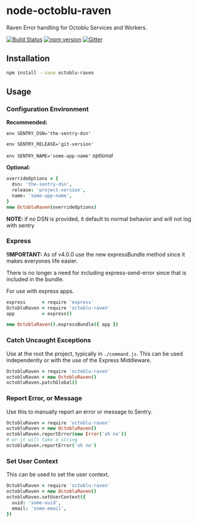 # node-octoblu-raven

Raven Error handling for Octoblu Services and Workers.

[![Build Status](https://travis-ci.org/octoblu/node-octoblu-raven.svg)](https://travis-ci.org/octoblu/)
[![npm version](https://badge.fury.io/js/octoblu-raven.svg)](http://badge.fury.io/js/octoblu-raven)
[![Gitter](https://badges.gitter.im/octoblu/help.svg)](https://gitter.im/octoblu/help)

## Installation

```bash
npm install --save octoblu-raven
```

## Usage

### Configuration Environment

**Recommended:**

`env SENTRY_DSN='the-sentry-dsn'`

`env SENTRY_RELEASE='git-version'`

`env SENTRY_NAME='some-app-name'` *optional*

**Optional:**

```coffee
overrideOptions = {
  dsn: 'the-sentry-dsn',
  release: 'project-version',
  name: 'some-app-name',
}
new OctobluRaven(overrideOptions)
```

**NOTE:** if no DSN is provided, it default to normal behavior and will not log with sentry

### Express

**!IMPORTANT:** As of v4.0.0 use the new expressBundle method since it makes everyones life easier.

There is no longer a need for including express-send-error since that is included in the bundle.

For use with express apps.

```coffee
express      = require 'express'
OctobluRaven = require 'octoblu-raven'
app          = express()

new OctobluRaven().expressBundle({ app })
```

### Catch Uncaught Exceptions

Use at the root the project, typically in `./command.js`. This can be used independently or with the use of the Express Middleware.

```coffee
OctobluRaven = require 'octoblu-raven'
octobluRaven = new OctobluRaven()
octobluRaven.patchGlobal()
```

### Report Error, or Message

Use this to manually report an error or message to Sentry.

```coffee
OctobluRaven = require 'octoblu-raven'
octobluRaven = new OctobluRaven()
octobluRaven.reportError(new Error('oh no'))
# or it will take a string
octobluRaven.reportError('oh no')
```

### Set User Context

This can be used to set the user context.

```coffee
OctobluRaven = require 'octoblu-raven'
octobluRaven = new OctobluRaven()
octobluRaven.setUserContext({
  uuid: 'some-uuid',
  email: 'some-email',
})
```
